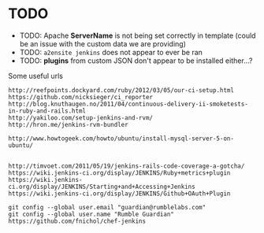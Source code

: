 # TODO

* TODO: Apache **ServerName** is not being set correctly in template (could be an issue with the custom data we are providing)
* TODO: `a2ensite jenkins` does not appear to ever be ran
* TODO: **plugins** from custom JSON don't appear to be installed either...?


Some useful urls

    http://reefpoints.dockyard.com/ruby/2012/03/05/our-ci-setup.html
    https://github.com/nicksieger/ci_reporter
    http://blog.knuthaugen.no/2011/04/continuous-delivery-ii-smoketests-in-ruby-and-rails.html
    http://yakiloo.com/setup-jenkins-and-rvm/
    http://hron.me/jenkins-rvm-bundler

    http://www.howtogeek.com/howto/ubuntu/install-mysql-server-5-on-ubuntu/


    http://timvoet.com/2011/05/19/jenkins-rails-code-coverage-a-gotcha/
    https://wiki.jenkins-ci.org/display/JENKINS/Ruby+metrics+plugin
    https://wiki.jenkins-ci.org/display/JENKINS/Starting+and+Accessing+Jenkins
    https://wiki.jenkins-ci.org/display/JENKINS/Github+OAuth+Plugin

    git config --global user.email "guardian@rumblelabs.com"
    git config --global user.name "Rumble Guardian"
    https://github.com/fnichol/chef-jenkins